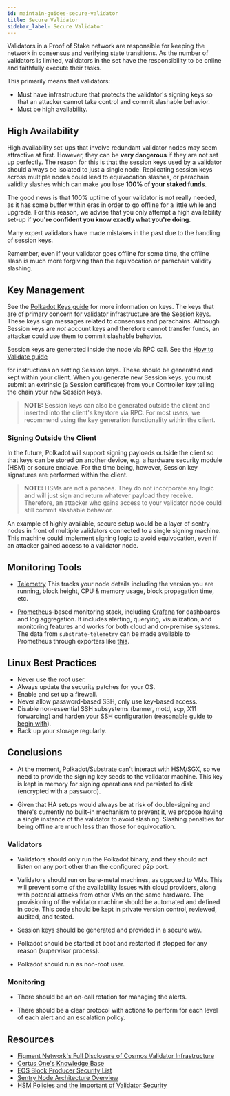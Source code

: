 ```yaml
---
id: maintain-guides-secure-validator
title: Secure Validator
sidebar_label: Secure Validator
---
```


Validators in a Proof of Stake network are responsible for keeping the network in consensus and
verifying state transitions. As the number of validators is limited, validators in the set have the
responsibility to be online and faithfully execute their tasks.

This primarily means that validators:

- Must have infrastructure that protects the validator's signing keys so that an attacker cannot
  take control and commit slashable behavior.
- Must be high availability.

## High Availability

High availability set-ups that involve redundant validator nodes may seem attractive at first.
However, they can be **very dangerous** if they are not set up perfectly. The reason for this is
that the session keys used by a validator should always be isolated to just a single node.
Replicating session keys across multiple nodes could lead to equivocation slashes, or parachain 
validity slashes which can make you lose **100% of your staked funds**.

The good news is that 100% uptime of your validator is not really needed, as it has some buffer
within eras in order to go offline for a little while and upgrade. For this reason, we advise that
you only attempt a high availability set-up if **you're confident you know exactly what you're doing.**

Many expert validators have made mistakes in the past due to the handling of session keys.

Remember, even if your validator goes offline for some time, the offline slash is much more 
forgiving than the equivocation or parachain validity slashing.

## Key Management

See the [Polkadot Keys guide](https://wiki.polkadot.network/en/latest/polkadot/learn/keys/) for more
information on keys. The keys that are of primary concern for validator infrastructure are the
Session keys. These keys sign messages related to consensus and parachains. Although Session keys
are _not_ account keys and therefore cannot transfer funds, an attacker could use them to commit
slashable behavior.

Session keys are generated inside the node via RPC call. See the
[How to Validate guide](maintain-guides-how-to-validate-polkadot#set-session-keys)

for instructions on setting Session keys. These should be generated and kept within your client.
When you generate new Session keys, you must submit an extrinsic (a Session certificate) from your
Controller key telling the chain your new Session keys.

> **NOTE:** Session keys can also be generated outside the client and inserted into the client's
> keystore via RPC. For most users, we recommend using the key generation functionality within the
> client.

### Signing Outside the Client

In the future, Polkadot will support signing payloads outside the client so that keys can be stored
on another device, e.g. a hardware security module (HSM) or secure enclave. For the time being,
however, Session key signatures are performed within the client.

> **NOTE:** HSMs are not a panacea. They do not incorporate any logic and will just sign and return
> whatever payload they receive. Therefore, an attacker who gains access to your validator node
> could still commit slashable behavior.

An example of highly available, secure setup would be a layer of sentry nodes in front of multiple
validators connected to a single signing machine. This machine could implement signing logic to
avoid equivocation, even if an attacker gained access to a validator node.

## Monitoring Tools

- [Telemetry](https://github.com/paritytech/substrate-telemetry) This tracks your node details
  including the version you are running, block height, CPU & memory usage, block propagation time,
  etc.

- [Prometheus](https://prometheus.io/)-based monitoring stack, including
  [Grafana](https://grafana.com) for dashboards and log aggregation. It includes alerting, querying,
  visualization, and monitoring features and works for both cloud and on-premise systems. The data
  from `substrate-telemetry` can be made available to Prometheus through exporters like
  [this](https://github.com/w3f/substrate-telemetry-exporter).

## Linux Best Practices

- Never use the root user.
- Always update the security patches for your OS.
- Enable and set up a firewall.
- Never allow password-based SSH, only use key-based access.
- Disable non-essential SSH subsystems (banner, motd, scp, X11 forwarding) and harden your SSH
  configuration
  ([reasonable guide to begin with](https://stribika.github.io/2015/01/04/secure-secure-shell.html)).
- Back up your storage regularly.

## Conclusions

- At the moment, Polkadot/Substrate can't interact with HSM/SGX, so we need to provide the signing
  key seeds to the validator machine. This key is kept in memory for signing operations and
  persisted to disk (encrypted with a password).

- Given that HA setups would always be at risk of double-signing and there's currently no built-in
  mechanism to prevent it, we propose having a single instance of the validator to avoid slashing.
  Slashing penalties for being offline are much less than those for equivocation.

### Validators

- Validators should only run the Polkadot binary, and they should not listen on any port other than
  the configured p2p port.

- Validators should run on bare-metal machines, as opposed to VMs. This will prevent some of the
  availability issues with cloud providers, along with potential attacks from other VMs on the same
  hardware. The provisioning of the validator machine should be automated and defined in code. This
  code should be kept in private version control, reviewed, audited, and tested.

- Session keys should be generated and provided in a secure way.

- Polkadot should be started at boot and restarted if stopped for any reason (supervisor process).

- Polkadot should run as non-root user.

### Monitoring

- There should be an on-call rotation for managing the alerts.

- There should be a clear protocol with actions to perform for each level of each alert and an
  escalation policy.

## Resources

- [Figment Network's Full Disclosure of Cosmos Validator Infrastructure](https://medium.com/figment-networks/full-disclosure-figments-cosmos-validator-infrastructure-3bc707283967)
- [Certus One's Knowledge Base](https://kb.certus.one/)
- [EOS Block Producer Security List](https://github.com/slowmist/eos-bp-nodes-security-checklist)
- [Sentry Node Architecture Overview](https://forum.cosmos.network/t/sentry-node-architecture-overview/454)
- [HSM Policies and the Important of Validator Security](https://medium.com/loom-network/hsm-policies-and-the-importance-of-validator-security-ec8a4cc1b6f)
